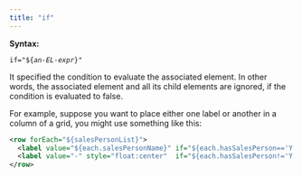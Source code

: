 ```yaml
---
title: "if"
---
```


**Syntax:**

`if="${`*`an-EL-expr`*`}"`

It specified the condition to evaluate the associated element. In other
words, the associated element and all its child elements are ignored, if
the condition is evaluated to false.

For example, suppose you want to place either one label or another in a
column of a grid, you might use something like this:

```xml
<row forEach="${salesPersonList}">                                      
  <label value="${each.salesPersonName}" if="${each.hasSalesPerson=='Y'}"/>
  <label value="-" style="float:center"  if="${each.hasSalesPerson!='Y'}"/>
</row>
```

#
